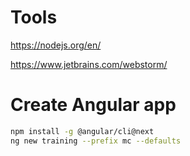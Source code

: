 # Tools

https://nodejs.org/en/

https://www.jetbrains.com/webstorm/

# Create Angular app

```sh
npm install -g @angular/cli@next
ng new training --prefix mc --defaults
```
